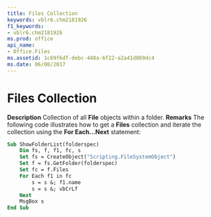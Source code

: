 ```yaml
---
title: Files Collection
keywords: vblr6.chm2181926
f1_keywords:
- vblr6.chm2181926
ms.prod: office
api_name:
- Office.Files
ms.assetid: 1c69f6df-debc-448a-6f22-a2a41d069dc4
ms.date: 06/08/2017
---
```



# Files Collection



 **Description**
Collection of all **File** objects within a folder.
 **Remarks**
The following code illustrates how to get a **Files** collection and iterate the collection using the **For Each...Next** statement:



```vb
Sub ShowFolderList(folderspec)
    Dim fs, f, f1, fc, s
    Set fs = CreateObject("Scripting.FileSystemObject")
    Set f = fs.GetFolder(folderspec)
    Set fc = f.Files
    For Each f1 in fc
        s = s &; f1.name 
        s = s &; vbCrLf
    Next
    MsgBox s
End Sub
```


